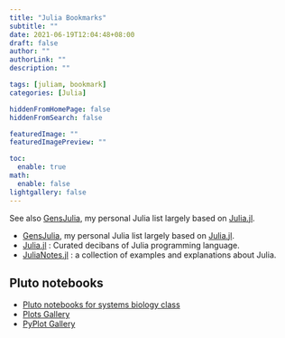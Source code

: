 ```yaml
---
title: "Julia Bookmarks"
subtitle: ""
date: 2021-06-19T12:04:48+08:00
draft: false
author: ""
authorLink: ""
description: ""

tags: [juliam, bookmark]
categories: [Julia]

hiddenFromHomePage: false
hiddenFromSearch: false

featuredImage: ""
featuredImagePreview: ""

toc:
  enable: true
math:
  enable: false
lightgallery: false
---
```


See also [GensJulia][], my personal Julia list largely based on [Julia.jl][].

<!--more-->

- [GensJulia][], my personal Julia list largely based on [Julia.jl][].
- [Julia.jl][] : Curated decibans of Julia programming language.
- [JuliaNotes.jl](https://github.com/m3g/JuliaNotes.jl) : a collection of examples and explanations about Julia.

## Pluto notebooks

- [Pluto notebooks for systems biology class](https://github.com/sosiristseng/pluto-notebooks)
- [Plots Gallery](https://sosiristseng.github.io/plotsgallery-pluto/)
- [PyPlot Gallery](https://sosiristseng.github.io/pyplot-pluto/)


[Julia.jl]: https://github.com/svaksha/Julia.jl
[GensJulia]: https://sosiristseng.github.io/GensJulia/
